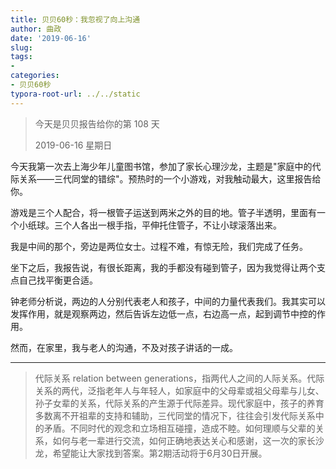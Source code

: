 ```yaml
---
title: 贝贝60秒：我忽视了向上沟通
author: 曲政
date: '2019-06-16'
slug: 
tags:
- 
categories:
- 贝贝60秒
typora-root-url: ../../static
---
```


>   今天是贝贝报告给你的第 108 天
>
>   2019-06-16 星期日

今天我第一次去上海少年儿童图书馆，参加了家长心理沙龙，主题是"家庭中的代际关系——三代同堂的错综"。预热时的一个小游戏，对我触动最大，这里报告给你。

游戏是三个人配合，将一根管子运送到两米之外的目的地。管子半透明，里面有一个小纸球。三个人各出一根手指，平伸托住管子，不让小球滚落出来。

我是中间的那个，旁边是两位女士。过程不难，有惊无险，我们完成了任务。

坐下之后，我报告说，有很长距离，我的手都没有碰到管子，因为我觉得让两个支点自己找平衡更合适。

钟老师分析说，两边的人分别代表老人和孩子，中间的力量代表我们。我其实可以发挥作用，就是观察两边，然后告诉左边低一点，右边高一点，起到调节中控的作用。

然而，在家里，我与老人的沟通，不及对孩子讲话的一成。

------

>   代际关系 relation between generations，指两代人之间的人际关系。代际关系的两代，泛指老年人与年轻人，如家庭中的父母辈或祖父母辈与儿女、孙子女辈的关系，代际关系的产生源于代际差异。现代家庭中，孩子的养育多数离不开祖辈的支持和辅助，三代同堂的情况下，往往会引发代际关系中的矛盾。不同时代的观念和立场相互碰撞，造成不睦。如何理顺与父辈的关系，如何与老一辈进行交流，如何正确地表达关心和感谢，这一次的家长沙龙，希望能让大家找到答案。第2期活动将于6月30日开展。